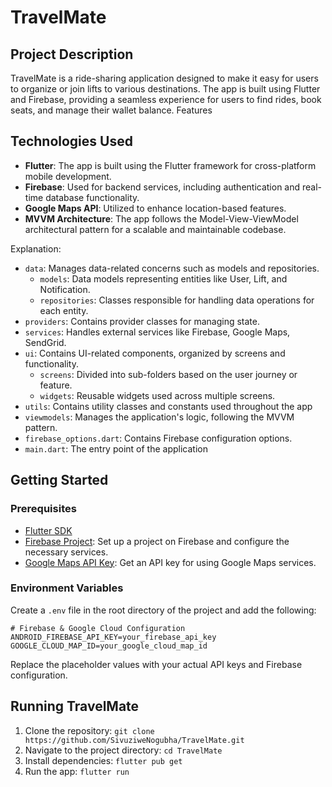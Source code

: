 # TravelMate

## Project Description

TravelMate is a ride-sharing application designed to make it easy for users to organize or join lifts to various destinations. The app is built using Flutter and Firebase, providing a seamless experience for users to find rides, book seats, and manage their wallet balance.
Features

## Technologies Used

- **Flutter**: The app is built using the Flutter framework for cross-platform mobile development.
- **Firebase**: Used for backend services, including authentication and real-time database functionality.
- **Google Maps API**: Utilized to enhance location-based features.
- **MVVM Architecture**: The app follows the Model-View-ViewModel architectural pattern for a scalable and maintainable codebase.

Explanation:

- `data`: Manages data-related concerns such as models and repositories.
    - `models`: Data models representing entities like User, Lift, and Notification.
    - `repositories`: Classes responsible for handling data operations for each entity.
- `providers`: Contains provider classes for managing state.
- `services`: Handles external services like Firebase, Google Maps, SendGrid.
- `ui`: Contains UI-related components, organized by screens and functionality.
    - `screens`: Divided into sub-folders based on the user journey or feature.
    - `widgets`: Reusable widgets used across multiple screens.
- `utils`: Contains utility classes and constants used throughout the app
- `viewmodels`: Manages the application's logic, following the MVVM pattern.
- `firebase_options.dart`: Contains Firebase configuration options.
- `main.dart`: The entry point of the application


## Getting Started

### Prerequisites

- [Flutter SDK](https://flutter.dev/docs/get-started/install)
- [Firebase Project](https://console.firebase.google.com/): Set up a project on Firebase and configure the necessary services.
- [Google Maps API Key](https://cloud.google.com/maps-platform/): Get an API key for using Google Maps services.

### Environment Variables

Create a `.env` file in the root directory of the project and add the following:

```env
# Firebase & Google Cloud Configuration
ANDROID_FIREBASE_API_KEY=your_firebase_api_key
GOOGLE_CLOUD_MAP_ID=your_google_cloud_map_id

```

Replace the placeholder values with your actual API keys and Firebase configuration.

## Running TravelMate
1. Clone the repository: `git clone https://github.com/SivuziweNogubha/TravelMate.git`
2. Navigate to the project directory: `cd TravelMate`
3. Install dependencies: `flutter pub get`
4. Run the app: `flutter run`
